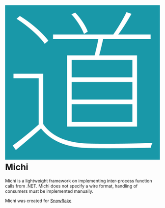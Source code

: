 ![Michi Logo](https://raw.githubusercontent.com/SnowflakePowered/michi/master/michi.png)Michi
=====

Michi is a lightweight framework on implementing inter-process function calls from .NET.
Michi does not specify a wire format, handling of consumers must be implemented manually.

Michi was created for [Snowflake](http://snowflakepowe.red)

